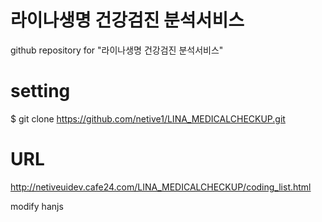 # 라이나생명 건강검진 분석서비스
github repository for "라이나생명 건강검진 분석서비스"

# setting
$ git clone https://github.com/netive1/LINA_MEDICALCHECKUP.git

# URL
http://netiveuidev.cafe24.com/LINA_MEDICALCHECKUP/coding_list.html


modify hanjs